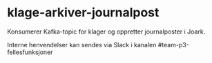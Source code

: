 # klage-arkiver-journalpost
Konsumerer Kafka-topic for klager og oppretter journalposter i Joark.

Interne henvendelser kan sendes via Slack i kanalen #team-p3-fellesfunksjoner
